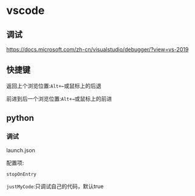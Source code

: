# vscode



## 调试

 https://docs.microsoft.com/zh-cn/visualstudio/debugger/?view=vs-2019 





## 快捷键

返回上个浏览位置:`Alt+←`或鼠标上的后退

前进到后一个浏览位置:`Alt+→`或鼠标上的前进

## python

### 调试

launch.json

配置项:

`stopOnEntry`

`justMyCode`:只调试自己的代码，默认true







